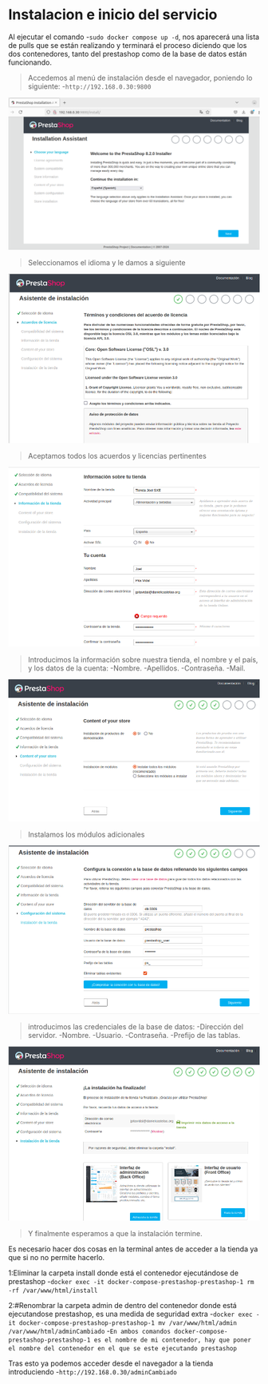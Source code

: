 # Instalacion e inicio del servicio

Al ejecutar el comando -`sudo docker compose up -d`, nos aparecerá una lista de pulls
que se están realizando y terminará  el proceso diciendo que los dos contenedores, tanto del
prestashop como de la base de datos están funcionando.

>Accedemos al menú de instalación desde el navegador, poniendo lo siguiente:
-`http://192.168.0.30:9800`

![Texto alternativo](inicio.png)

>Seleccionamos el idioma y le damos a siguiente

![Texto alternativo](licencias.png)

>Aceptamos todos los acuerdos y licencias pertinentes

![Texto alternativo](informacion.png)

>Introducimos la información sobre nuestra tienda, el nombre y el país, 
y los datos de la cuenta:
-Nombre.
-Apellidos. 
-Contraseña.
-Mail.

![Texto alternativo](modulos.png)

>Instalamos los módulos adicionales

![Texto alternativo](ConexionBD.png)

>introducimos las credenciales de la base de datos:
-Dirección del servidor.
-Nombre.
-Usuario.
-Contraseña.
-Prefijo de las tablas.

![Texto alternativo](Instalacion.png)

>Y finalmente esperamos a que la instalación termine.

Es necesario hacer dos cosas en la terminal antes de 
acceder a la tienda ya que si no no permite hacerlo.

1:Eliminar la carpeta install donde está el contenedor ejecutándose de prestashop
-`docker exec -it docker-compose-prestashop-prestashop-1 rm -rf /var/www/html/install`

2:#Renombrar la carpeta admin de dentro del contenedor donde está ejecutandose prestashop, es una medida de seguridad extra
-`docker exec -it docker-compose-prestashop-prestashop-1 mv /var/www/html/admin /var/www/html/adminCambiado`
-`En ambos comandos docker-compose-prestashop-prestashop-1 es el nombre de mi contenedor, hay que poner el nombre del
contenedor en el que se este ejecutando prestashop`

Tras esto ya podemos acceder desde el navegador a la tienda introduciendo
-`http://192.168.0.30/adminCambiado`

